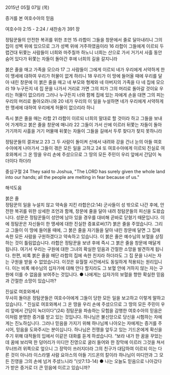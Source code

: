 2015년 05월 07일 (목)

증거를 본 여호수아의 믿음



여호수아 2:15 - 2:24 / 새찬송가 391 장


정탐꾼들의 안전한 복귀를 위한 조언
15 라합이 그들을 창문에서 줄로 달아내리니 그의 집이 성벽 위에 있으므로 그가 성벽 위에 거주하였음이라 
16 라합이 그들에게 이르되 두렵건대 뒤쫓는 사람들이 너희와 마주칠까 하노니 너희는 산으로 가서 거기서 사흘 동안 숨어 있다가 뒤쫓는 자들이 돌아간 후에 너희의 길을 갈지니라 

붉은 줄을 매고 가족을 모으라
17 그 사람들이 그에게 이르되 네가 우리에게 서약하게 한 이 맹세에 대하여 우리가 허물이 없게 하리니 18 우리가 이 땅에 들어올 때에 우리를 달아 내린 창문에 이 붉은 줄을 매고 네 부모와 형제와 네 아버지의 가족을 다 네 집에 모으라 19 누구든지 네 집 문을 나가서 거리로 가면 그의 피가 그의 머리로 돌아갈 것이요 우리는 허물이 없으리라 그러나 누구든지 너와 함께 집에 있는 자에게 손을 대면 그의 피는 우리의 머리로 돌아오려니와 20 네가 우리의 이 일을 누설하면 네가 우리에게 서약하게 한 맹세에 대하여 우리에게 허물이 없으리라 하니 

즉시 붉은 줄을 매는 라합
21 라합이 이르되 너희의 말대로 할 것이라 하고 그들을 보내어 가게하고 붉은 줄을 창문에 매니라 
22 그들이 가서 산에 이르러 뒤쫓는 자들이 돌아가기까지 사흘을 거기 머물매 뒤쫓는 자들이 그들을 길에서 두루 찾다가 찾지 못하니라 

정탐꾼들의 결과보고
23 그 두 사람이 돌이켜 산에서 내려와 강을 건너 눈의 아들 여호수아에게 나아가서 그들이 겪은 모든 일을 고하고 24 또 여호수아에게 이르되 진실로 여호와께서 그 온 땅을 우리 손에 주셨으므로 그 땅의 모든 주민이 우리 앞에서 간담이 녹더이다 하더라

중심구절 24 They said to Joshua, "The LORD has surely given the whole land into our hands; all the people are melting in fear because of us."

해석도움




붉은 줄  
정탐꾼의 일을 누설치 않고 약속을 지킨 라합은(2:14) 군사들이 성 밖으로 나간 후에, 안전한 복귀를 위한 상세한 조언과 함께, 창문에 줄을 달아 내려 정탐꾼들의 피신을 도왔습니다. 성문은 정탐꾼들이 성안에 남아 있을 경우를 대비해 곧바로 닫혔기 때문입니다. 이에 정탐꾼은 자신들이 한 맹세에 대한 진실한 증표로써(17) 붉은 줄을 주었습니다. 그리고 그들이 이 땅에 들어올 때에, 그 붉은 줄을 자기들을 달아 내린 창문에 달면 그 집에 속한 모든 사람을 구원하겠다고 약속하고 있습니다. 이 붉은 줄은 예수님의 보혈을 상징하는 것이 틀림없습니다. 라합은 정탐꾼을 보낸 후에 즉시 그 붉은 줄을 창문에 매달게 됩니다. 여기서 우리는 구원에 대한 그녀의 확실한 믿음과 간절한 소망을 발견하게 됩니다. 한편, 비록 붉은 줄을 매단 라합의 집에 속한 친지라 하더라도 그 집 문을 나서는 자는 구원을 받을 수 없었습니다. 이것은 유월절 사건에서도 동일하게 적용되는 원리입니다. 이는 비록 예수님의 십자가에 대해 안다 할지라도 그 보혈 안에 거하지 않는 자는 구원에 이를 수 없음을 보여주는 것입니다.
●  나에게는 십자가의 보혈을 향한 확실한 믿음과 간절한 소망이 있습니까?  

진실로 여호와께서  
무사히 돌아온 정탐꾼들은 여호수아에게 그들이 당한 모든 일을 보고하고 이렇게 말하고 있습니다. “ 진실로 여호와께서 그 온 땅을 우리 손에 주셨으므로 그 땅의 모든 주민이 우리 앞에서 간담이 녹더이다”(24) 정탐꾼을 파송하는 모험을 감행한 여호수아의 믿음은 이처럼 분명한 증거를 받고 있는 것입니다. 하나님은 불신앙으로 당신을 시험하는 자에게는 진노하십니다. 그러나 믿음을 가지기 위해 하나님께 나아오는 자에게는 증거를 주시어, 믿음을 도와주시는 분이십니다. 하나님은 전쟁을 앞두고 있는 기드온에게 확신을 주기 위해 대적들의 입에서 이같은 대화를 듣게 하셨습니다. “보라 내가 한 꿈을 꾸었는데 꿈에 보리떡 한 덩어리가 미디안 진영으로 굴러 들어와 한 장막에 이르러 그것을 쳐서 무너뜨려 위쪽으로 엎으니 그 장막이 쓰러지더라 그의 친구가 대답하여 이르되 이는 다른 것이 아니라 이스라엘 사람 요아스의 아들 기드온의 칼이라 하나님이 미디안과 그 모든 진영을 그의 손에 넘겨 주셨느니라 ”(삿7:13-14)
●  나는 오늘도 믿음으로 나아갔다가 받은 증거로 더 큰 믿음에 이르고 있습니까?